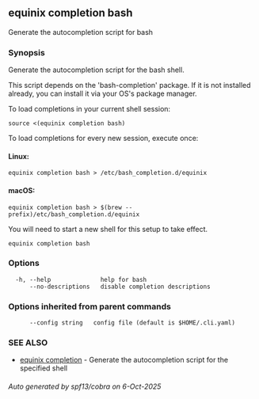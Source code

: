 ## equinix completion bash

Generate the autocompletion script for bash

### Synopsis

Generate the autocompletion script for the bash shell.

This script depends on the 'bash-completion' package.
If it is not installed already, you can install it via your OS's package manager.

To load completions in your current shell session:

	source <(equinix completion bash)

To load completions for every new session, execute once:

#### Linux:

	equinix completion bash > /etc/bash_completion.d/equinix

#### macOS:

	equinix completion bash > $(brew --prefix)/etc/bash_completion.d/equinix

You will need to start a new shell for this setup to take effect.


```
equinix completion bash
```

### Options

```
  -h, --help              help for bash
      --no-descriptions   disable completion descriptions
```

### Options inherited from parent commands

```
      --config string   config file (default is $HOME/.cli.yaml)
```

### SEE ALSO

* [equinix completion](equinix_completion.md)	 - Generate the autocompletion script for the specified shell

###### Auto generated by spf13/cobra on 6-Oct-2025
